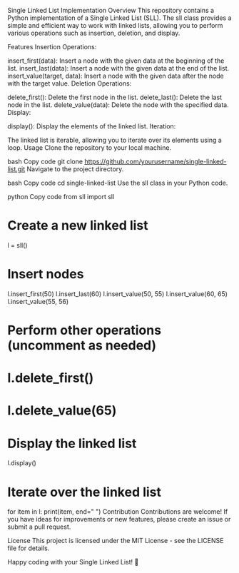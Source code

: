 Single Linked List Implementation
Overview
This repository contains a Python implementation of a Single Linked List (SLL). The sll class provides a simple and efficient way to work with linked lists, allowing you to perform various operations such as insertion, deletion, and display.

Features
Insertion Operations:

insert_first(data): Insert a node with the given data at the beginning of the list.
insert_last(data): Insert a node with the given data at the end of the list.
insert_value(target, data): Insert a node with the given data after the node with the target value.
Deletion Operations:

delete_first(): Delete the first node in the list.
delete_last(): Delete the last node in the list.
delete_value(data): Delete the node with the specified data.
Display:

display(): Display the elements of the linked list.
Iteration:

The linked list is iterable, allowing you to iterate over its elements using a loop.
Usage
Clone the repository to your local machine.

bash
Copy code
git clone https://github.com/yourusername/single-linked-list.git
Navigate to the project directory.

bash
Copy code
cd single-linked-list
Use the sll class in your Python code.

python
Copy code
from sll import sll

# Create a new linked list
l = sll()

# Insert nodes
l.insert_first(50)
l.insert_last(60)
l.insert_value(50, 55)
l.insert_value(60, 65)
l.insert_value(55, 56)

# Perform other operations (uncomment as needed)
# l.delete_first()
# l.delete_value(65)

# Display the linked list
l.display()

# Iterate over the linked list
for item in l:
    print(item, end=" ")
Contribution
Contributions are welcome! If you have ideas for improvements or new features, please create an issue or submit a pull request.

License
This project is licensed under the MIT License - see the LICENSE file for details.

Happy coding with your Single Linked List! 🚀
